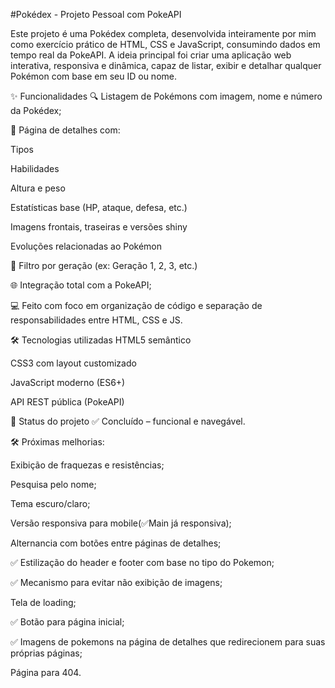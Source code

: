 #Pokédex - Projeto Pessoal com PokeAPI

Este projeto é uma Pokédex completa, desenvolvida inteiramente por mim como exercício prático de HTML, CSS e JavaScript, consumindo dados em tempo real da PokeAPI. A ideia principal foi criar uma aplicação web interativa, responsiva e dinâmica, capaz de listar, exibir e detalhar qualquer Pokémon com base em seu ID ou nome.

✨ Funcionalidades
🔍 Listagem de Pokémons com imagem, nome e número da Pokédex;

📄 Página de detalhes com:

Tipos

Habilidades

Altura e peso

Estatísticas base (HP, ataque, defesa, etc.)

Imagens frontais, traseiras e versões shiny

Evoluções relacionadas ao Pokémon

📆 Filtro por geração (ex: Geração 1, 2, 3, etc.)

🌐 Integração total com a PokeAPI;

💻 Feito com foco em organização de código e separação de responsabilidades entre HTML, CSS e JS.

🛠️ Tecnologias utilizadas
HTML5 semântico

CSS3 com layout customizado

JavaScript moderno (ES6+)

API REST pública (PokeAPI)

🚧 Status do projeto
✅ Concluído – funcional e navegável.

🛠️ Próximas melhorias:

Exibição de fraquezas e resistências;

Pesquisa pelo nome;

Tema escuro/claro;

Versão responsiva para mobile(✅Main já responsiva);

Alternancia com botões entre páginas de detalhes;

✅ Estilização do header e footer com base no tipo do Pokemon;

✅ Mecanismo para evitar não exibição de imagens;

Tela de loading;

✅ Botão para página inicial;

✅ Imagens de pokemons na página de detalhes que redirecionem para suas próprias páginas;

Página para 404.


